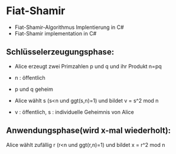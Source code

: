 # Fiat-Shamir

* Fiat-Shamir-Algorithmus Implentierung in C#
* Fiat-Shamir implementation in C#




## Schlüsselerzeugungsphase:
* Alice erzeugt zwei Primzahlen p und q und ihr Produkt n=pq
* n : öffentlich
* p und q geheim


* Alice wählt s (s<n und ggt(s,n)=1) und bildet v = s^2 mod n
* v : öffentlich, s : individuelle Geheimnis von Alice

## Anwendungsphase(wird x-mal wiederholt):
Alice wählt zufällig r (r<n und ggt(r,n)=1) und bildet x = r^2 mod n
